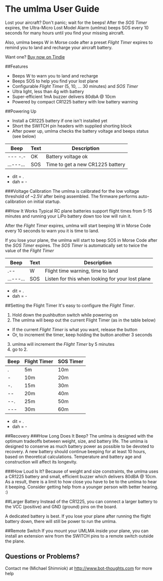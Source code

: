 # The umlma User Guide

Lost your aircraft? Don't panic; wait for the beeps! After the *SOS Timer* expires, the Ultra-Micro Lost Model Alarm (umlma) beeps SOS every 10 seconds for many hours until you find your missing aircraft.

Also, umlma beeps W in Morse code after a preset *Flight Timer* expires to remind you to land and recharge your aircraft battery.

Want one? [Buy now on Tindie](https://www.tindie.com/products/bot_thoughts/lost-model-alarm/)

##Features
  * Beeps W to warn you to land and recharge
  * Beeps SOS to help you find your lost plane
  * Configurable *Flight Timer* (5, 10, ... 30 minutes) and *SOS Timer*
  * Ultra light, less than 4g with battery
  * Super-efficient 1mA buzzer delivers 80dbA @ 10cm
  * Powered by compact CR1225 battery with low battery warning

##Powering Up
  * Install a CR1225 battery if one isn't installed yet
  * Short the SWITCH pin headers with supplied shorting block
  * After power up, umlma checks the battery voltage and beeps status (see below)

| Beep | Text | Description |
| --- | --- | --- |
| --- -.- | OK | Battery voltage ok |
| ...---... | SOS | Time to get a new CR1225 battery |

* dit = .
* dah = -

###Voltage Calibration
The umlma is calibrated for the low voltage threshold of ~2.5V after being assembled. The firmware performs auto-calibration on initial startup.

##How It Works
Typical RC plane batteries support flight times from 5-15 minutes and running your LiPo battery down too low will ruin it.

After the *Flight Timer* expires, umlma will start beeping W in Morse Code every 10 seconds to warn you it is time to land.

If you lose your plane, the umlma will start to beep SOS in Morse Code after the *SOS Timer* expires. The *SOS Timer* is automatically set to twice the value of the *Flight Timer*

| Beep | Text | Description |
| --- | --- | --- |
| .-- | W | Flight time warning, time to land |
| ...---... | SOS | Listen for this when looking for your lost plane |

* dit = .
* dah = -

##Setting the Flight Timer
It's easy to configure the *Flight Timer*. 

1. Hold down the pushbutton switch while powering on
2. The umlma will beep out the current Flight Timer (as in the table below)
  * If the current *Flight Timer* is what you want, release the button
  * Or, to increment the timer, keep holding the button another 3 seconds
3. umlma will increment the *Flight Timer* by 5 minutes
4. go to 2.

| Beep | Flight Timer | SOS Timer |
| --- | ------------ | --------- |
| . | 5m | 10m |
| - | 10m | 20m |
| -. | 15m | 30m |
| -- | 20m | 40m |
| --. | 25m | 50m |
| --- | 30m | 60m |

* dit = .
* dah = -

##Recovery
###How Long Does It Beep?
The umlma is designed with the optimum tradeoffs between weight, size, and battery life. The umlma is designed to conserve as much battery power as possible to be devoted to recovery. A new battery should continue beeping for at least 10 hours, based on theoretical calculations. Temperature and battery age and construction will affect its longevity.

###How Loud Is It?
Because of weight and size constraints, the umlma uses a CR1225 battery and 
small, efficient buzzer which delivers 80dBA @ 10cm.  As a result, there is a
limit to how close you have to be to the umlma to hear it beeping.  Consider
getting help from a younger person with better hearing. :)
  
##Larger Battery
Instead of the CR1225, you can connect a larger battery to the VCC (positive) and GND (ground) pins on the board. 

A dedicated battery is best. If you lose your plane after running the flight battery down, there will still be power to run the umlma.

##Remote Switch
If you mount your UMLMA inside your plane, you can install an extension wire from the SWITCH pins to a remote switch outside the plane.

## Questions or Problems?
Contact me (Michael Shimniok) at http://www.bot-thoughts.com for more help
